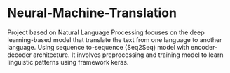 # Neural-Machine-Translation
Project based on Natural Language Processing focuses on the deep  learning-based model that translate the text from one language to another language. Using sequence to-sequence (Seq2Seq) model with encoder-decoder architecture. It involves preprocessing and  training model to learn linguistic patterns using framework keras.
